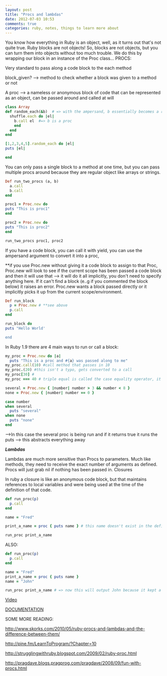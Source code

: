 ```yaml
---
layout: post
title: "Procs and lambdas"
date: 2012-07-03 10:53
comments: true
categories: ruby, notes, things to learn more about
---
```


You know how everything in Ruby is an object, well, as it turns out that's not quite true. Ruby blocks are not objects! So, blocks are not objects, but you can turn them into objects without too much trouble. We do this by wrapping our block in an instance of the Proc class...
PROCS:

Very standard to pass along a code block to the each method

block_given? --> method to check whether a block was given to a method or not

A proc --> a nameless or anonymous block of code that can be represented as an object, can be passed around and called at will

``` ruby E.G.
class Array
def random_each(&b)  # => with the ampersand, b essentially becomes a reference to the code block below.
  shuffle.each do |el|
    b.call el  #=> b is a proc
    end
  end
end

[1,2,3,4,5].random_each do |el|
puts |el|

end
```
You can only pass a single block to a method at one time, but you can pass multiple procs around because they are regular object like arrays or strings.

``` ruby E.G.
Def run_two_procs (a, b)
  a.call
  b.call
end

proc1 = Proc.new do
puts "This is proc1"
end

proc2 = Proc.new do
puts "This is proc2"
end

run_two_procs proc1, proc2
```
If you have a code block, you can call it with yield, you can use the ampersand argument to convert it into a proc,

**if you use Proc.new without giving it a code block to assign to that Proc, Proc.new will look to see if the current scope has been passed a code block and then it will use that --> it will do it all implicitly, you don't need to specify anything here. If it can't find a block (e..g if you commented the block below) it raises an error. Proc.new wants a block passed directly or it implicitly picks it up from the current scope/environment.

``` ruby
Def run_block
  p = Proc.new # **see above
  p.call
end

run_block do
puts "Hello World'

end
```

In Ruby 1.9 there are 4 main ways to run or call a block:
``` ruby Proc e.g.
my_proc = Proc.new do |a|
  puts "This is a proc and #{a} was passed along to me"
my_proc.call(10) #call method that passes in 10
my_proc.(20) #this isn't a typo, gets converted to a call
my_proc[30] #
my_proc === 40 # triple equal is called the case equality operator, it's primary function is used in case statements

several = Proc.new { |number| number > 3 && number < 8 }
none = Proc.new { |number| number == 0 }

case number
when several
  puts "several"
when none
  puts "none"
end
```
-->In this case the several proc is being run and if it returns true it runs the puts --> this abstracts everything away

***Lambdas***

Lambdas are much more sensitive than Procs to parameters. Much like methods, they need to receive the exact number of arguments as defined. Procs will just grab nil if nothing has been passed in.
Closures

In ruby a closure is like an anonymous code block, but that maintains references to local variables and were being used at the time of the definition of that code.
``` ruby
def run_proc(p)
  p.call
end

name = "Fred"

print_a_name = proc { puts name } # this name doesn't exist in the definition above. This magic is called a closure. (23 Min)

run_proc print_a_name
```

ALSO:
``` ruby
def run_proc(p)
  p.call
end

name = "Fred"
print_a_name = proc { puts name }
name = "John"

run_proc print_a_name # => now this will output John because it kept a reference to the local variable.
```
[Video](http://www.youtube.com/watch?v=VBC-G6hahWA)

[DOCUMENTATION](http://www.ruby-doc.org/core-1.9.3/Proc.html)

SOME MORE READING:

<http://www.skorks.com/2010/05/ruby-procs-and-lambdas-and-the-difference-between-them/>

<http://pine.fm/LearnToProgram/?Chapter=10>

<http://strugglingwithruby.blogspot.com/2009/02/ruby-proc.html>

<http://pragdave.blogs.pragprog.com/pragdave/2008/09/fun-with-procs.html>